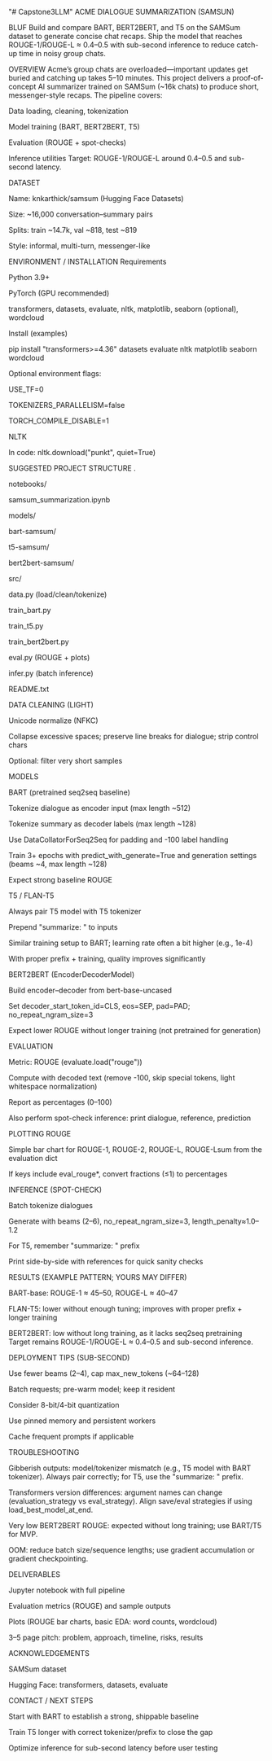 "# Capstone3LLM" 
ACME DIALOGUE SUMMARIZATION (SAMSUN)

BLUF
Build and compare BART, BERT2BERT, and T5 on the SAMSum dataset to generate concise chat recaps. Ship the model that reaches ROUGE-1/ROUGE-L ≈ 0.4–0.5 with sub-second inference to reduce catch-up time in noisy group chats.

OVERVIEW
Acme’s group chats are overloaded—important updates get buried and catching up takes 5–10 minutes. This project delivers a proof-of-concept AI summarizer trained on SAMSum (~16k chats) to produce short, messenger-style recaps. The pipeline covers:

Data loading, cleaning, tokenization

Model training (BART, BERT2BERT, T5)

Evaluation (ROUGE + spot-checks)

Inference utilities
Target: ROUGE-1/ROUGE-L around 0.4–0.5 and sub-second latency.

DATASET

Name: knkarthick/samsum (Hugging Face Datasets)

Size: ~16,000 conversation–summary pairs

Splits: train ~14.7k, val ~818, test ~819

Style: informal, multi-turn, messenger-like

ENVIRONMENT / INSTALLATION
Requirements

Python 3.9+

PyTorch (GPU recommended)

transformers, datasets, evaluate, nltk, matplotlib, seaborn (optional), wordcloud

Install (examples)

pip install "transformers>=4.36" datasets evaluate nltk matplotlib seaborn wordcloud

Optional environment flags:

USE_TF=0

TOKENIZERS_PARALLELISM=false

TORCH_COMPILE_DISABLE=1

NLTK

In code: nltk.download("punkt", quiet=True)

SUGGESTED PROJECT STRUCTURE
.

notebooks/

samsum_summarization.ipynb

models/

bart-samsum/

t5-samsum/

bert2bert-samsum/

src/

data.py (load/clean/tokenize)

train_bart.py

train_t5.py

train_bert2bert.py

eval.py (ROUGE + plots)

infer.py (batch inference)

README.txt

DATA CLEANING (LIGHT)

Unicode normalize (NFKC)

Collapse excessive spaces; preserve line breaks for dialogue; strip control chars

Optional: filter very short samples

MODELS

BART (pretrained seq2seq baseline)

Tokenize dialogue as encoder input (max length ~512)

Tokenize summary as decoder labels (max length ~128)

Use DataCollatorForSeq2Seq for padding and -100 label handling

Train 3+ epochs with predict_with_generate=True and generation settings (beams ~4, max length ~128)

Expect strong baseline ROUGE

T5 / FLAN-T5

Always pair T5 model with T5 tokenizer

Prepend "summarize: " to inputs

Similar training setup to BART; learning rate often a bit higher (e.g., 1e-4)

With proper prefix + training, quality improves significantly

BERT2BERT (EncoderDecoderModel)

Build encoder–decoder from bert-base-uncased

Set decoder_start_token_id=CLS, eos=SEP, pad=PAD; no_repeat_ngram_size=3

Expect lower ROUGE without longer training (not pretrained for generation)

EVALUATION

Metric: ROUGE (evaluate.load("rouge"))

Compute with decoded text (remove -100, skip special tokens, light whitespace normalization)

Report as percentages (0–100)

Also perform spot-check inference: print dialogue, reference, prediction

PLOTTING ROUGE

Simple bar chart for ROUGE-1, ROUGE-2, ROUGE-L, ROUGE-Lsum from the evaluation dict

If keys include eval_rouge*, convert fractions (≤1) to percentages

INFERENCE (SPOT-CHECK)

Batch tokenize dialogues

Generate with beams (2–6), no_repeat_ngram_size=3, length_penalty≈1.0–1.2

For T5, remember "summarize: " prefix

Print side-by-side with references for quick sanity checks

RESULTS (EXAMPLE PATTERN; YOURS MAY DIFFER)

BART-base: ROUGE-1 ≈ 45–50, ROUGE-L ≈ 40–47

FLAN-T5: lower without enough tuning; improves with proper prefix + longer training

BERT2BERT: low without long training, as it lacks seq2seq pretraining
Target remains ROUGE-1/ROUGE-L ≈ 0.4–0.5 and sub-second inference.

DEPLOYMENT TIPS (SUB-SECOND)

Use fewer beams (2–4), cap max_new_tokens (~64–128)

Batch requests; pre-warm model; keep it resident

Consider 8-bit/4-bit quantization

Use pinned memory and persistent workers

Cache frequent prompts if applicable

TROUBLESHOOTING

Gibberish outputs: model/tokenizer mismatch (e.g., T5 model with BART tokenizer). Always pair correctly; for T5, use the "summarize: " prefix.

Transformers version differences: argument names can change (evaluation_strategy vs eval_strategy). Align save/eval strategies if using load_best_model_at_end.

Very low BERT2BERT ROUGE: expected without long training; use BART/T5 for MVP.

OOM: reduce batch size/sequence lengths; use gradient accumulation or gradient checkpointing.

DELIVERABLES

Jupyter notebook with full pipeline

Evaluation metrics (ROUGE) and sample outputs

Plots (ROUGE bar charts, basic EDA: word counts, wordcloud)

3–5 page pitch: problem, approach, timeline, risks, results

ACKNOWLEDGEMENTS

SAMSum dataset

Hugging Face: transformers, datasets, evaluate

CONTACT / NEXT STEPS

Start with BART to establish a strong, shippable baseline

Train T5 longer with correct tokenizer/prefix to close the gap

Optimize inference for sub-second latency before user testing

